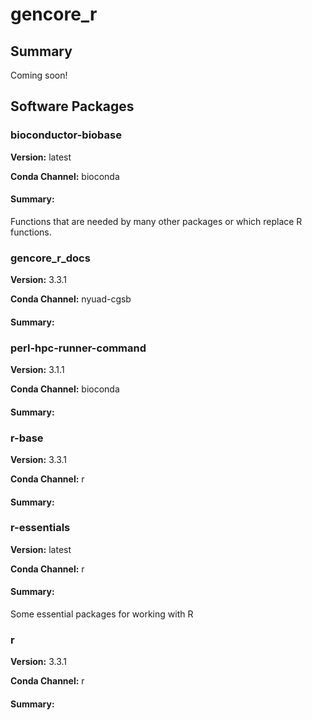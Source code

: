 # gencore_r
## Summary

Coming soon!

## Software Packages

### bioconductor-biobase
**Version:** latest

**Conda Channel:** bioconda

#### Summary:
Functions that are needed by many other packages or which replace R functions.



### gencore_r_docs
**Version:** 3.3.1

**Conda Channel:** nyuad-cgsb

#### Summary:




### perl-hpc-runner-command
**Version:** 3.1.1

**Conda Channel:** bioconda

#### Summary:




### r-base
**Version:** 3.3.1

**Conda Channel:** r

#### Summary:




### r-essentials
**Version:** latest

**Conda Channel:** r

#### Summary:
Some essential packages for working with R



### r
**Version:** 3.3.1

**Conda Channel:** r

#### Summary:




